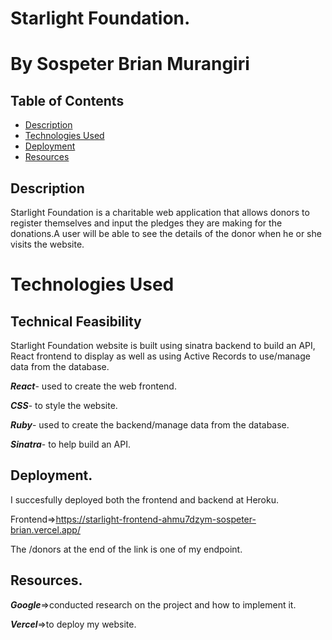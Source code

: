 # Starlight Foundation.
# By Sospeter Brian Murangiri

## Table of Contents
* [Description](#description)
* [Technologies Used](#technologies-used)
* [Deployment](#deployment)
* [Resources](#resources)
## Description
Starlight Foundation is a charitable web application that allows donors to register themselves and input the pledges they are making for the donations.A user will be able to see the details of the donor when he or she visits the website.

# Technologies Used 

## Technical Feasibility 
Starlight Foundation website is built using sinatra backend to build an API, React frontend to display as well as using Active Records to use/manage data from the database.

***React***- used to create the web frontend.

***CSS***- to style the website.

***Ruby***- used to create the backend/manage data from the database.

***Sinatra***- to help build an API.

## Deployment.
I succesfully deployed both the frontend and backend at Heroku.

Frontend=>https://starlight-frontend-ahmu7dzym-sospeter-brian.vercel.app/

The /donors at the end of the link is one of my endpoint.

## Resources.

***Google***=>conducted research on the project and how to implement it.

***Vercel***=>to deploy my website. 
